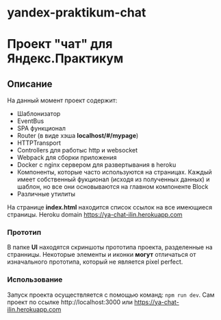 # yandex-praktikum-chat
# Проект "чат" для Яндекс.Практикум
## Описание
На данный момент проект содержит:
- Шаблонизатор
- EventBus
- SPA функционал
- Router (в виде хэша **localhost/#/mypage**)
- HTTPTransport
- Controllers для работыс http и websocket
- Webpack для сборки приложения
- Docker с nginx сервером для развертывания в heroku
- Компоненты, которые часто используются на страницах. Каждый имеет собственный фукционал (исходя из полученных данных) и шаблон, но все они основываются на главном компоненте Block
- Различные утилиты

На странице **index.html** находится список ссылок на все имеющиеся страницы.
Heroku domain https://ya-chat-ilin.herokuapp.com
### Прототип
В папке **UI** находятся скриншоты прототипа проекта, разделенные на странницы. Некоторые элементы и иконки **могут** отличаться от изначального прототипа, который не является pixel perfect.
### Использование
Запуск проекта осуществляется с помощью команд: `npm run dev`.  Сам проект по ссылке http://localhost:3000 или https://ya-chat-ilin.herokuapp.com